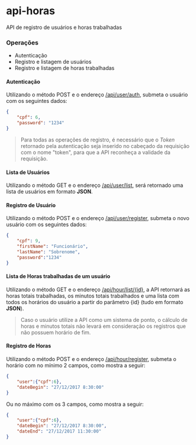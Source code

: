 # api-horas
API de registro de usuários e horas trabalhadas

### Operações
* Autenticação
* Registro e listagem de usuários
* Registro e listagem de horas trabalhadas

#### Autenticação
Utilizando o método POST e o endereço [/api/user/auth](/api/user/auth), submeta o usuário com os seguintes dados:
```json
{
    "cpf": 6,
    "password": "1234"
}
```
> Para todas as operações de registro, é necessário que o *Token* retornado pela autenticação seja inserido no cabeçado da requisição com o nome "token", para que a API reconheça a validade da requisição.

#### Lista de Usuários
Utilizando o método GET e o endereço [/api/user/list](/api/user/list), será retornado uma lista de usuários em formato **JSON**.

#### Registro de Usuário
Utilizando o método POST e o endereço [/api/user/register](/api/user/register), submeta o novo usuário com os seguintes dados:
```json
{
    "cpf": 9,
    "firstName": "Funcionário",
    "lastName": "Sobrenome",
    "password":"1234"
}
```
#### Lista de Horas trabalhadas de um usuário
Utilizando o método GET e o endereço [/api/hour/list/{id}](/api/hour/list/{id}), a API retornará as horas totais trabalhadas, os minutos totais trabalhados e uma lista com todos os horários do usuário a partir do parâmetro {id} (tudo em formato **JSON**). 

> Caso o usuário utilize a API como um sistema de ponto, o cálculo de horas e minutos totais não levará em consideração os registros que não possuem horário de fim.

#### Registro de Horas
Utilizando o método POST e o endereço [/api/hour/register](/api/hour/register), submeta o horário com no mínimo 2 campos, como mostra a seguir:
```json
{
    "user":{"cpf":6},
    "dateBegin": "27/12/2017 8:30:00"
}
```
Ou no máximo com os 3 campos, como mostra a seguir:
```json
{
    "user":{"cpf":6},
    "dateBegin": "27/12/2017 8:30:00",
    "dateEnd": "27/12/2017 11:30:00"
}
```
